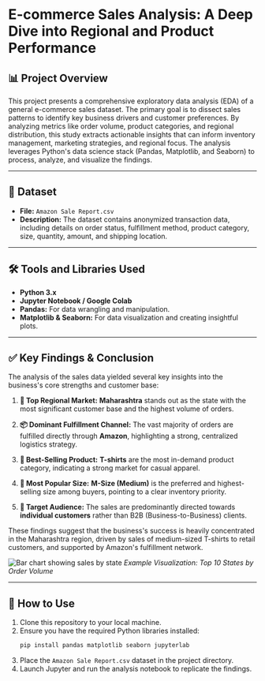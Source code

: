 # E-commerce Sales Analysis: A Deep Dive into Regional and Product Performance

## 📊 Project Overview

This project presents a comprehensive exploratory data analysis (EDA) of a general e-commerce sales dataset. The primary goal is to dissect sales patterns to identify key business drivers and customer preferences. By analyzing metrics like order volume, product categories, and regional distribution, this study extracts actionable insights that can inform inventory management, marketing strategies, and regional focus. The analysis leverages Python's data science stack (Pandas, Matplotlib, and Seaborn) to process, analyze, and visualize the findings.

---

## 💾 Dataset

* **File:** `Amazon Sale Report.csv`
* **Description:** The dataset contains anonymized transaction data, including details on order status, fulfillment method, product category, size, quantity, amount, and shipping location.

---

## 🛠️ Tools and Libraries Used

* **Python 3.x**
* **Jupyter Notebook / Google Colab**
* **Pandas:** For data wrangling and manipulation.
* **Matplotlib & Seaborn:** For data visualization and creating insightful plots.

---

## ✅ Key Findings & Conclusion

The analysis of the sales data yielded several key insights into the business's core strengths and customer base:

1.  **📍 Top Regional Market:** **Maharashtra** stands out as the state with the most significant customer base and the highest volume of orders.

2.  **📦 Dominant Fulfillment Channel:** The vast majority of orders are fulfilled directly through **Amazon**, highlighting a strong, centralized logistics strategy.

3.  **👕 Best-Selling Product:** **T-shirts** are the most in-demand product category, indicating a strong market for casual apparel.

4.  **🥇 Most Popular Size:** **M-Size (Medium)** is the preferred and highest-selling size among buyers, pointing to a clear inventory priority.

5.  **🛒 Target Audience:** The sales are predominantly directed towards **individual customers** rather than B2B (Business-to-Business) clients.

These findings suggest that the business's success is heavily concentrated in the Maharashtra region, driven by sales of medium-sized T-shirts to retail customers, and supported by Amazon's fulfillment network.

![Bar chart showing sales by state](https://i.imgur.com/example-state-chart.png)
_Example Visualization: Top 10 States by Order Volume_

---

## 🚀 How to Use

1.  Clone this repository to your local machine.
2.  Ensure you have the required Python libraries installed:
    ```bash
    pip install pandas matplotlib seaborn jupyterlab
    ```
3.  Place the `Amazon Sale Report.csv` dataset in the project directory.
4.  Launch Jupyter and run the analysis notebook to replicate the findings.
